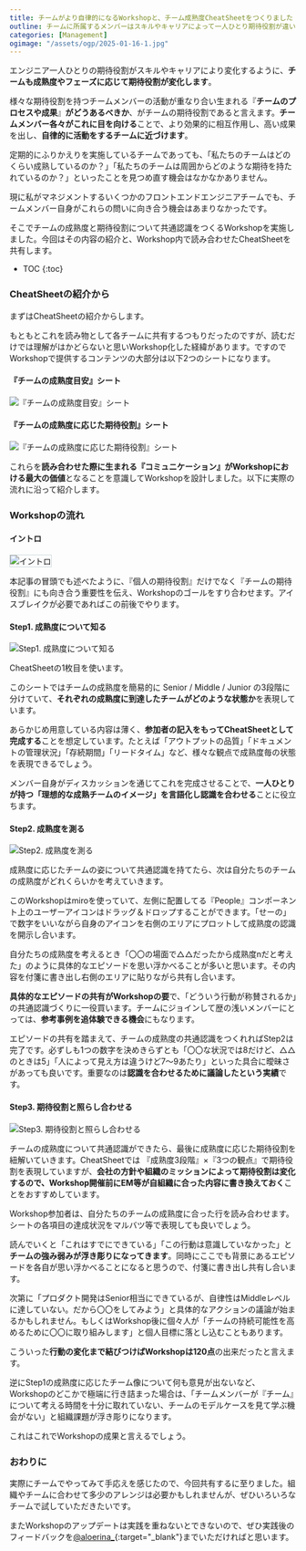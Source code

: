 ```yaml
---
title: チームがより自律的になるWorkshopと、チーム成熟度CheatSheetをつくりました
outline: チームに所属するメンバーはスキルやキャリアによって一人ひとり期待役割が違います。同様に、チームも成熟度合いによって「チームへの期待役割」が変化します。自分たちのチームの熟練度と期待役割を理解し、今より1歩自律的なチームに近づいていくためのWorkshopと、そこで利用したCheatSheetを紹介します。
categories: [Management]
ogimage: "/assets/ogp/2025-01-16-1.jpg"
---
```


エンジニア一人ひとりの期待役割がスキルやキャリアにより変化するように、**チームも成熟度やフェーズに応じて期待役割が変化します**。

様々な期待役割を持つチームメンバーの活動が重なり合い生まれる『**チームのプロセスや成果**』**がどうあるべきか**、がチームの期待役割であると言えます。**チームメンバー各々がこれに目を向ける**ことで、より効果的に相互作用し、高い成果を出し、**自律的に活動をするチームに近づけます**。

定期的にふりかえりを実施しているチームであっても、「私たちのチームはどのくらい成熟しているのか？」「私たちのチームは周囲からどのような期待を持たれているのか？」といったことを見つめ直す機会はなかなかありません。

現に私がマネジメントするいくつかのフロントエンドエンジニアチームでも、チームメンバー自身がこれらの問いに向き合う機会はあまりなかったです。

そこでチームの成熟度と期待役割について共通認識をつくるWorkshopを実施しました。今回はその内容の紹介と、Workshop内で読み合わせたCheatSheetを共有します。

* TOC
{:toc}

### CheatSheetの紹介から

まずはCheatSheetの紹介からします。

もともとこれを読み物として各チームに共有するつもりだったのですが、読むだけでは理解がはかどらないと思いWorkshop化した経緯があります。ですのでWorkshopで提供するコンテンツの大部分は以下2つのシートになります。

#### 『チームの成熟度目安』シート

![『チームの成熟度目安』シート](/assets/2025-01-16/Cheatsheet1.jpg)

#### 『チームの成熟度に応じた期待役割』シート

![『チームの成熟度に応じた期待役割』シート](/assets/2025-01-16/Cheatsheet2.jpg)

これらを**読み合わせた際に生まれる『コミュニケーション』がWorkshopにおける最大の価値**となることを意識してWorkshopを設計しました。以下に実際の流れに沿って紹介します。

### Workshopの流れ

#### イントロ

<img alt="イントロ" src="/assets/2025-01-16/Introduction.jpg" style="border:0.5px solid #CFD8DC;">

本記事の冒頭でも述べたように、『個人の期待役割』だけでなく『チームの期待役割』にも向き合う重要性を伝え、Workshopのゴールをすり合わせます。アイスブレイクが必要であればこの前後でやります。

#### Step1. 成熟度について知る

![Step1. 成熟度について知る](/assets/2025-01-16/Step1.jpg)

CheatSheetの1枚目を使います。

このシートではチームの成熟度を簡易的に Senior / Middle / Junior の3段階に分けていて、**それぞれの成熟度に到達したチームがどのような状態か**を表現しています。

あらかじめ用意している内容は薄く、**参加者の記入をもってCheatSheetとして完成する**ことを想定しています。たとえば「アウトプットの品質」「ドキュメントの管理状況」「存続期間」「リードタイム」など、様々な観点で成熟度毎の状態を表現できるでしょう。

メンバー自身がディスカッションを通じてこれを完成させることで、**一人ひとりが持つ「理想的な成熟チームのイメージ」を言語化し認識を合わせる**ことに役立ちます。

<p></p>

#### Step2. 成熟度を測る

![Step2. 成熟度を測る](/assets/2025-01-16/Step2.jpg)

成熟度に応じたチームの姿について共通認識を持てたら、次は自分たちのチームの成熟度がどれくらいかを考えていきます。

このWorkshopはmiroを使っていて、左側に配置してる『People』コンポーネント上のユーザーアイコンはドラッグ＆ドロップすることができます。「せーの」で数字をいいながら自身のアイコンを右側のエリアにプロットして成熟度の認識を開示し合います。

自分たちの成熟度を考えるとき「〇〇の場面で△△だったから成熟度nだと考えた」のように具体的なエピソードを思い浮かべることが多いと思います。その内容を付箋に書き出し右側のエリアに貼りながら共有し合います。

**具体的なエピソードの共有がWorkshopの要**で、「どういう行動が称賛されるか」の共通認識づくりに一役買います。チームにジョインして歴の浅いメンバーにとっては、**参考事例を追体験できる機会**にもなります。

エピソードの共有を踏まえて、チームの成熟度の共通認識をつくれればStep2は完了です。必ずしも1つの数字を決めきらずとも「〇〇な状況では8だけど、△△のときは5」「人によって見え方は違うけど7〜9あたり」といった具合に曖昧さがあっても良いです。重要なのは**認識を合わせるために議論したという実績**です。

#### Step3. 期待役割と照らし合わせる

![Step3. 期待役割と照らし合わせる](/assets/2025-01-16/Step3.jpg)

チームの成熟度について共通認識ができたら、最後に成熟度に応じた期待役割を紐解いていきます。CheatSheetでは 『成熟度3段階』×『3つの観点』で期待役割を表現していますが、**会社の方針や組織のミッションによって期待役割は変化するので、Workshop開催前にEM等が自組織に合った内容に書き換えておく**ことをおすすめしています。

Workshop参加者は、自分たちのチームの成熟度に合った行を読み合わせます。シートの各項目の達成状況をマルバツ等で表現しても良いでしょう。

読んでいくと「これはすでにできている」「この行動は意識していなかった」と**チームの強み弱みが浮き彫りになってきます**。同時にここでも背景にあるエピソードを各自が思い浮かべることになると思うので、付箋に書き出し共有し合います。

次第に「プロダクト開発はSenior相当にできているが、自律性はMiddleレベルに達していない。だから〇〇をしてみよう」と具体的なアクションの議論が始まるかもしれません。もしくはWorkshop後に個々人が「チームの持続可能性を高めるために〇〇に取り組みします」と個人目標に落とし込むこともあります。

こういった**行動の変化まで結びつけばWorkshopは120点**の出来だったと言えます。

逆にStep1の成熟度に応じたチーム像について何も意見が出ないなど、Workshopのどこかで極端に行き詰まった場合は、「チームメンバーが『チーム』について考える時間を十分に取れていない、チームのモデルケースを見て学ぶ機会がない」と組織課題が浮き彫りになります。

これはこれでWorkshopの成果と言えるでしょう。

### おわりに

実際にチームでやってみて手応えを感じたので、今回共有するに至りました。組織やチームに合わせて多少のアレンジは必要かもしれませんが、ぜひいろいろなチームで試していただきたいです。

またWorkshopのアップデートは実践を重ねないとできないので、ぜひ実践後のフィードバックを[@aloerina_](https://x.com/aloerina_){:target="_blank"}までいただければと思います。
